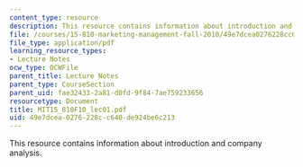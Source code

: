 ```yaml
---
content_type: resource
description: This resource contains information about introduction and company analysis.
file: /courses/15-810-marketing-management-fall-2010/49e7dcea0276228cc640de924be6c213_MIT15_810F10_lec01.pdf
file_type: application/pdf
learning_resource_types:
- Lecture Notes
ocw_type: OCWFile
parent_title: Lecture Notes
parent_type: CourseSection
parent_uid: fae32433-2a81-d0fd-9f84-7ae759233656
resourcetype: Document
title: MIT15_810F10_lec01.pdf
uid: 49e7dcea-0276-228c-c640-de924be6c213
---
```

This resource contains information about introduction and company analysis.